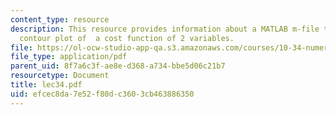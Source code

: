```yaml
---
content_type: resource
description: This resource provides information about a MATLAB m-file that makes a
  contour plot of  a cost function of 2 variables.
file: https://ol-ocw-studio-app-qa.s3.amazonaws.com/courses/10-34-numerical-methods-applied-to-chemical-engineering-fall-2005/efcec8da7e52f80dc3603cb463886350_lec34.pdf
file_type: application/pdf
parent_uid: 8f7a6c3f-ae8e-d368-a734-bbe5d06c21b7
resourcetype: Document
title: lec34.pdf
uid: efcec8da-7e52-f80d-c360-3cb463886350
---
```

